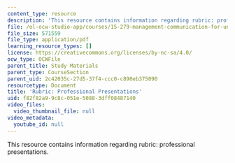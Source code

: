 ```yaml
---
content_type: resource
description: 'This resource contains information regarding rubric: professional presentations.'
file: /ol-ocw-studio-app/courses/15-279-management-communication-for-undergraduates-fall-2012/f82f82a99c8c051e50883dff08487140_MIT15_279F12_rubrcPrsnt.pdf
file_size: 571559
file_type: application/pdf
learning_resource_types: []
license: https://creativecommons.org/licenses/by-nc-sa/4.0/
ocw_type: OCWFile
parent_title: Study Materials
parent_type: CourseSection
parent_uid: 2c42035c-27d5-37f4-ccc0-c890eb375090
resourcetype: Document
title: 'Rubric: Professional Presentations'
uid: f82f82a9-9c8c-051e-5088-3dff08487140
video_files:
  video_thumbnail_file: null
video_metadata:
  youtube_id: null
---
```

This resource contains information regarding rubric: professional presentations.
